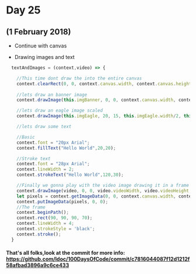 # Day 25
## (1 February 2018)

* Continue with canvas

* Drawing images and text

```javascript
  textAndImages = (context,video) => {

    //This time dont draw the into the entire canvas
    context.clearRect(0, 0, context.canvas.width, context.canvas.height);
    
    //lets draw an banner image
    context.drawImage(this.imgBanner, 0, 0, context.canvas.width, context.canvas.height/2);

    //lets draw an eagle image scaled
    context.drawImage(this.imgEagle, 20, 15, this.imgEagle.width/2, this.imgEagle.height/2);

    //lets draw some text

    //Basic
    context.font = "20px Arial";
    context.fillText("Hello World",20,20);

    //Stroke text
    context.font = "28px Arial";
    context.lineWidth = 2;
    context.strokeText("Hello World",120,30);

    //Finally we gonna play with the video image drawing it in a frame
    context.drawImage(video, 0, 0, video.videoWidth, video.videoHeight, 90, 90, 90, 70);
    let pixels = context.getImageData(0, 0, context.canvas.width, context.canvas.height);
    context.putImageData(pixels, 0, 0);
    //The frame
    context.beginPath();
    context.rect(90, 90, 90, 70);
    context.lineWidth = 4;
    context.strokeStyle = 'black';
    context.stroke();
  }
```

#### That's all folks,look at the commit for more info: https://github.com/ldoc/100DaysOfCode/commit/c7816044087f12d1212f58afbad3896a9c6ce433
